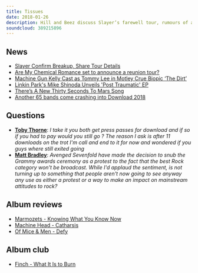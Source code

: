 ```yaml
---
title: Tissues
date: 2018-01-26
description: Hill and Beez discuss Slayer’s farewell tour, rumours of a My Chemical Romance reunion, the cast of Motley Crue biopic The Dirt, the latest announcement on this year’s Download festival and an insight into the first round of our World Cup Of Rock, plus Avenged Sevenfold's snub of the Grammys and a chat with Will Gardner from Black Peaks, as well as album reviews on Marmozets, Machine Head, Of Mice & Men and Album Club this week is Finch’s What It Is To Burn.
soundcloud: 389215896
---
```


## News

* [Slayer Confirm Breakup, Share Tour Details](https://pitchfork.com/news/slayer-confirm-breakup-share-tour-details/)
* [Are My Chemical Romance set to announce a reunion tour?](http://www.nme.com/news/music/my-chemical-romance-reunion-tour-rumours-2225078)
* [Machine Gun Kelly Cast as Tommy Lee in Motley Crue Biopic ‘The Dirt’](http://loudwire.com/machine-gun-kelly-cast-tommy-lee-motley-crue-biopic-the-dirt/)
* [Linkin Park's Mike Shinoda Unveils 'Post Traumatic' EP](https://www.rollingstone.com/music/news/linkin-parks-mike-shinoda-unveils-post-traumatic-ep-w515884)
* [There’s A New Thirty Seconds To Mars Song](http://www.kerrang.com/the-news/theres-a-new-thirty-seconds-to-mars-song/)
* [Another 65 bands come crashing into Download 2018](https://downloadfestival.co.uk/news-features/65-bands-added/)

## Questions

* **[Toby Thorne](https://www.facebook.com/thatsnotmetalpodcast/posts/2245698428990022?comment_id=2245715995654932&comment_tracking=%7B%22tn%22%3A%22R6%22%7D)**: _I take it you both get press passes for download and if so if you had to pay would you still go ? The reason I ask is after 11 downloads on the trot I'm call and end to it for now and wondered if you guys where still exited going_
* **[Matt Bradley](https://www.facebook.com/thatsnotmetalpodcast/posts/2245698428990022?comment_id=2245703265656205&comment_tracking=%7B%22tn%22%3A%22R9%22%7D)**: _Avenged Sevenfold have made the decision to snub the Grammy awards ceremony as a protest to the fact that the best Rock category won't be broadcast. While I'd applaud the sentiment, is not turning up to something that people aren't now going to see anyway any use as either a protest or a way to make an impact on mainstream attitudes to rock?_

## Album reviews

* [Marmozets - Knowing What You Know Now](https://itunes.apple.com/gb/album/knowing-what-you-know-now/1292805390)
* [Machine Head - Catharsis](https://itunes.apple.com/gb/album/catharsis/1313463113)
* [Of Mice & Men - Defy](https://itunes.apple.com/gb/album/defy/1305294078)

## Album club

* [Finch - What It Is to Burn](https://itunes.apple.com/gb/album/what-it-is-to-burn/13116423)

